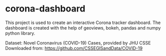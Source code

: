 # corona-dashboard
This project is used to create an interactive Corona tracker dashboard. The dashboard is created with the help of geoviews, bokeh, pandas and numpy python library.

Dataset: Novel Coronavirus (COVID-19) Cases, provided by JHU CSSE
Downloaded from: https://github.com/CSSEGISandData/COVID-19
